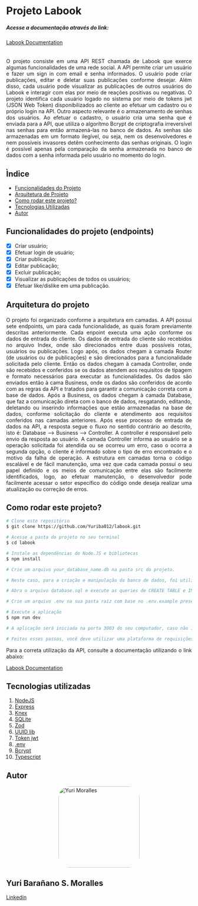 # Projeto Labook
##### Acesse a documentação através do link: 
[Labook Documentation](https://documenter.getpostman.com/view/25826645/2s93eX1tGb)

<div style="display: flex;justify-content:center;">
</div>
<div style="text-align:justify; margin: 20px 0">
O projeto consiste em uma API REST chamada de Labook que exerce algumas funcionalidades de uma rede social. A API permite criar um usuário e fazer um sign in com email e senha informados. O usuário pode criar publicações, editar e deletar suas publicações conforme desejar. Além disso, cada usuário pode visualizar as publicações de outros usuários do Labook e interagir com elas por meio de reações positivas ou negativas. O projeto identifica cada usuário logado no sistema por meio de tokens jwt (JSON Web Token) disponibilizados ao cliente ao efetuar um cadastro ou o próprio login na API. Outro aspecto relevante é o armazenamento de senhas dos usuários. Ao efetuar o cadastro, o usuário cria uma senha que é enviada para a API, que utiliza o algorítmo Bcrypt de criptografia irreversível nas senhas para então armazená-las no banco de dados. As senhas são armazenadas em um formato ilegível, ou seja, nem os desenvolvedores e nem possíveis invasores detêm conhecimento das senhas originais. O login é possível apenas pela comparação da senha armazenada no banco de dados com a senha informada pelo usuário no momento do login.

## Ìndice

- <a href="#funcionalidades">Funcionalidades do Projeto</a>
- <a href="#arquitetura">Arquitetura de Projeto</a>
- <a href="#rodar">Como rodar este projeto?</a>
- <a href="#tecnologias">Tecnologias Utilizadas</a>
- <a href="#autor">Autor</a>

## Funcionalidades do projeto (endpoints)

- [x] Criar usuário;
- [x] Efetuar login de usuário;
- [x] Criar publicação;
- [x] Editar publicação;
- [x] Excluir publicação;
- [x] Visualizar as publicações de todos os usuários;
- [x] Efetuar like/dislike em uma publicação.

## Arquitetura do projeto
<div style="text-align:justify; margin: 20px 0">
O projeto foi organizado conforme a arquitetura em camadas. A API possui sete endpoints, um para cada funcionalidade, as quais foram previamente descritas anteriormente. Cada enpoint executa uma ação conforme os dados de entrada do cliente. Os dados de entrada do cliente são recebidos no arquivo Index, onde são direcionados entre duas possíveis rotas, usuários ou publicações. Logo após, os dados chegam à camada Router (de usuários ou de publicações) e são direcionados para a funcionalidade solicitada pelo cliente. Então os dados chegam à camada Controller, onde são recebidos e conferidos se os dados atendem aos requisitos de tipagem e formato necessários para executar as funcionalidades. Os dados são enviados então à cama Business, onde os dados são conferidos de acordo com as regras da API e tratados para garantir a comunicação correta com a base de dados. Após a Business, os dados chegam à camada Database, que faz a comunicação direta com o banco de dados, resgatando, editando, deletando ou inserindo informações que estão armazenadas na base de dados, conforme solicitação do cliente e atendimento aos requisitos conferidos nas camadas anteriores. Após esse processo de entrada de dados na API, a resposta segue o fluxo no sentido contrário ao descrito, isto é: Database --> Business --> Controller. A controller é responsável pelo envio da resposta ao usuário. A camada Controller informa ao usuário se a operação solicitada foi atendida ou se ocorreu um erro, caso o ocorra a segunda opção, o cliente é informado sobre o tipo de erro encontrado e o motivo da falha de operação. A estrutura em camadas torna o código escalável e de fácil manutenção, uma vez que cada camada possui o seu papel definido e os meios de comunicação entre elas são facilmente identificados, logo, ao efetuar manutenção, o desenvolvedor pode facilmente acessar o setor específico do código onde deseja realizar uma atualização ou correção de erros.
</div>
        
## Como rodar este projeto?

```bash
# Clone este repositório
$ git clone https://github.com/Yuriba012/labook.git

# Acesse a pasta do projeto no seu terminal
$ cd labook

# Instale as dependências do Node.JS e bibliotecas
$ npm install

# Crie um arquivo your_database_name.db na pasta src do projeto.

# Neste caso, para a criação e manipulação do banco de dados, foi utilizado o SQLite. Se deseja utilizar também o SQLite, crie um servidor com o VSCode selecionando a opção SQLite e vincule ao seu arquivo.db criado anteriormente.

# Abra o arquivo database.sql e execute as queries de CREATE TABLE e INSERT INTO TABLE para criar as estruturas de dados e inserir os primeiros dados para teste.

# Crie um arquivo .env na sua pasta raíz com base no .env.example presenta na pasta do projeto.

# Execute a aplicação
$ npm run dev

# A aplicação será iniciada na porta 3003 do seu computador, caso não indique outra porta no seu arquivo .env.

# Feitos esses passos, você deve utilizar uma plataforma de requisições HTTP como o Postman para utilizar os endpoints da API ou construir sua própria interface gráfica para efetuar as requisições como client-side.
```
Para a correta utilização da API, consulte a documentação utilizando o link abaixo:

[Labook Documentation](https://documenter.getpostman.com/view/25826645/2s93eX1tGb)

## Tecnologias utilizadas

1. [NodeJS](https://pt-br.reactjs.org/)
2. [Express](https://reactrouter.com/en/main)
3. [Knex](https://axios-http.com/ptbr/docs/intro)
4. [SQLite](https://styled-components.com/)
5. [Zod](https://styled-components.com/)
6. [UUID lib](https://styled-components.com/)
7. [Token jwt](https://styled-components.com/)
8. [.env](https://styled-components.com/)
9. [Bcrypt](https://styled-components.com/)
10. [Typescript](https://styled-components.com/)

## Autor

<div style="display: flex;justify-content:center;">
<img src="https://media.licdn.com/dms/image/D4D03AQGRDaGGibo_9w/profile-displayphoto-shrink_800_800/0/1678072127127?e=1688601600&v=beta&t=VkM45PBO91yzTx6iDvGnd7O3lqHX29cPHcg9SIUNSAM" alt="Yuri Moralles" style="width: 220px; border-radius: 30px;"/>
</div>

## Yuri Barañano S. Moralles

[Linkedin](https://www.linkedin.com/in/yuri-moralles-ab752291/)

